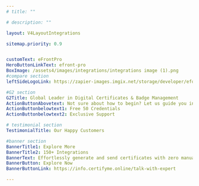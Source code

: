 ```yaml
---
# title: ""

# description: ""

layout: V4LayoutIntegrations

sitemap.priority: 0.9


customText: eFrontPro
HeroButtonLinkText: efront-pro
BoxImage: /assets4/images/integrations/integrations image (1).png
#compare section
leftSideLogoLink: https://zapier-images.imgix.net/storage/developer/efd77cdaeba73a8b6c5394ad6b22b31f.png?auto=format&ixlib=react-9.8.0&fit=crop&q=50&w=60&h=60&dpr=1

#G2 section
G2Title: Global Leader in Digital Certificates & Badge Management
ActionButtonAbovetext: Not sure about how to begin? Let us guide you in the right direction!
ActionButtonbelowtext1: Free 50 Credentials
ActionButtonbelowtext2: Exclusive Support

# testimonial section
TestimonialTitle: Our Happy Customers   

#banner section
BannerTitle1: Explore More
BannerTitle2: 150+ Integrations
BannerText: Effortlessly generate and send certificates with zero manual intervention using the most advanced digital credential management software of 2023.
BannerButton: Explore Now
BannerButtonLink: https://info.certifyme.online/talk-with-expert

---
```


